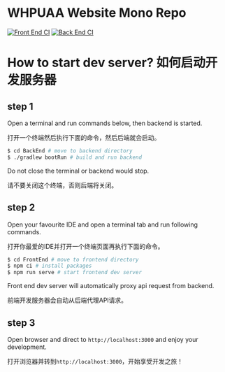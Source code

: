 # WHPUAA Website Mono Repo

[![Front End CI](https://github.com/whpu-aa/website/actions/workflows/front-end-ci.yaml/badge.svg)](https://github.com/whpu-aa/website/actions/workflows/front-end-ci.yaml)
[![Back End CI](https://github.com/whpu-aa/website/actions/workflows/back-end-ci.yaml/badge.svg)](https://github.com/whpu-aa/website/actions/workflows/back-end-ci.yaml)

# How to start dev server? 如何启动开发服务器

## step 1

Open a terminal and run commands below, then backend is started.

打开一个终端然后执行下面的命令，然后后端就会启动。

```Bash
$ cd BackEnd # move to backend directory
$ ./gradlew bootRun # build and run backend
```

Do not close the terminal or backend would stop.

请不要关闭这个终端，否则后端将关闭。

## step 2

Open your favourite IDE and open a terminal tab and run following commands.

打开你最爱的IDE并打开一个终端页面再执行下面的命令。

```Bash
$ cd FrontEnd # move to frontend directory
$ npm ci # install packages
$ npm run serve # start frontend dev server
```

Front end dev server will automatically proxy api request from backend.

前端开发服务器会自动从后端代理API请求。

## step 3

Open browser and direct to `http://localhost:3000` and enjoy your development.

打开浏览器并转到`http://localhost:3000`，开始享受开发之旅！
